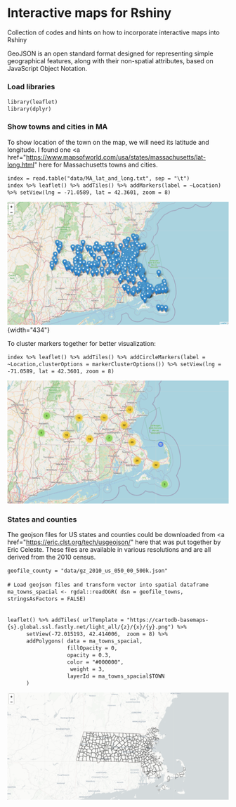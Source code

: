 # Interactive maps for Rshiny

Collection of codes and hints on how to incorporate interactive maps into Rshiny

GeoJSON is an open standard format designed for representing simple geographical features, along with their non-spatial attributes, based on JavaScript Object Notation.

### Load libraries

    library(leaflet)
    library(dplyr)

### Show towns and cities in MA

To show location of the town on the map, we will need its latitude and longitude. I found one \<a href="<https://www.mapsofworld.com/usa/states/massachusetts/lat-long.html>" here </a> for Massachusetts towns and cities.

    index = read.table("data/MA_lat_and_long.txt", sep = "\t")
    index %>% leaflet() %>% addTiles() %>% addMarkers(label = ~Location) %>% setView(lng = -71.0589, lat = 42.3601, zoom = 8)

![](images/Screenshot%202023-03-15%20at%206.57.02%20PM.png){width="434"}

To cluster markers together for better visualization:

    index %>% leaflet() %>% addTiles() %>% addCircleMarkers(label = ~Location,clusterOptions = markerClusterOptions()) %>% setView(lng = -71.0589, lat = 42.3601, zoom = 8)

![](images/Screenshot%202023-03-15%20at%207.06.50%20PM.png)

### States and counties

The geojson files for US states and counties could be downloaded from \<a href="<https://eric.clst.org/tech/usgeojson/>" here </a> that was put together by Eric Celeste. These files are available in various resolutions and are all derived from the 2010 census.

    geofile_county = "data/gz_2010_us_050_00_500k.json"

    # Load geojson files and transform vector into spatial dataframe
    ma_towns_spacial <- rgdal::readOGR( dsn = geofile_towns, stringsAsFactors = FALSE)


    leaflet() %>% addTiles( urlTemplate = "https://cartodb-basemaps-{s}.global.ssl.fastly.net/light_all/{z}/{x}/{y}.png") %>%
          setView(-72.015193, 42.414006,  zoom = 8) %>%
          addPolygons( data = ma_towns_spacial,
                       fillOpacity = 0,
                       opacity = 0.3,
                       color = "#000000",
                        weight = 3,
                       layerId = ma_towns_spacial$TOWN
          )

![](images/Screenshot%202023-03-16%20at%207.27.52%20AM.png)
